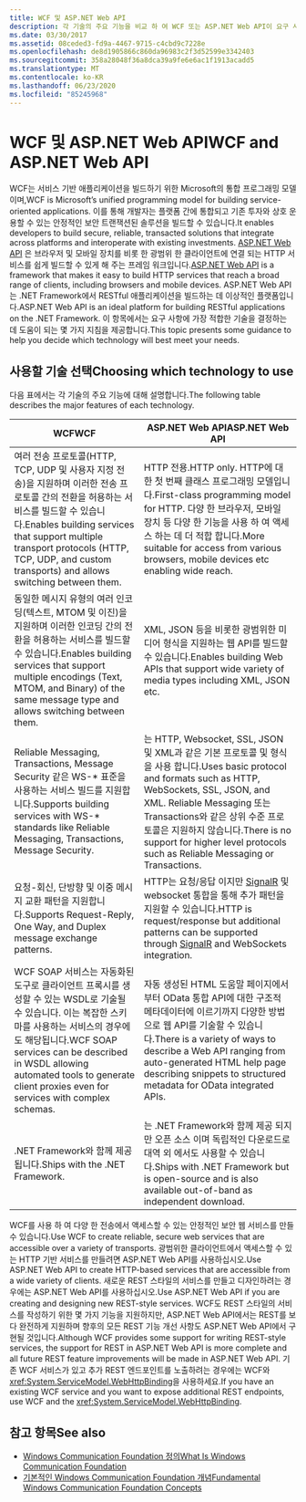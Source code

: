 ```yaml
---
title: WCF 및 ASP.NET Web API
description: 각 기술의 주요 기능을 비교 하 여 WCF 또는 ASP.NET Web API이 요구 사항에 더 적합 한지 여부를 알아봅니다.
ms.date: 03/30/2017
ms.assetid: 08ceded3-fd9a-4467-9715-c4cbd9c7228e
ms.openlocfilehash: de8d1905866c860da96983c2f3d52599e3342403
ms.sourcegitcommit: 358a28048f36a8dca39a9fe6e6ac1f1913acadd5
ms.translationtype: MT
ms.contentlocale: ko-KR
ms.lasthandoff: 06/23/2020
ms.locfileid: "85245968"
---
```

# <a name="wcf-and-aspnet-web-api"></a><span data-ttu-id="006ba-103">WCF 및 ASP.NET Web API</span><span class="sxs-lookup"><span data-stu-id="006ba-103">WCF and ASP.NET Web API</span></span>
<span data-ttu-id="006ba-104">WCF는 서비스 기반 애플리케이션을 빌드하기 위한 Microsoft의 통합 프로그래밍 모델이며,</span><span class="sxs-lookup"><span data-stu-id="006ba-104">WCF is Microsoft’s unified programming model for building service-oriented applications.</span></span> <span data-ttu-id="006ba-105">이를 통해 개발자는 플랫폼 간에 통합되고 기존 투자와 상호 운용할 수 있는 안정적인 보안 트랜잭션된 솔루션을 빌드할 수 있습니다.</span><span class="sxs-lookup"><span data-stu-id="006ba-105">It enables developers to build secure, reliable, transacted solutions that integrate across platforms and interoperate with existing investments.</span></span> <span data-ttu-id="006ba-106">[ASP.NET Web API](https://www.asp.net/web-api) 은 브라우저 및 모바일 장치를 비롯 한 광범위 한 클라이언트에 연결 되는 HTTP 서비스를 쉽게 빌드할 수 있게 해 주는 프레임 워크입니다.</span><span class="sxs-lookup"><span data-stu-id="006ba-106">[ASP.NET Web API](https://www.asp.net/web-api) is a framework that makes it easy to build HTTP services that reach a broad range of clients, including browsers and mobile devices.</span></span> <span data-ttu-id="006ba-107">ASP.NET Web API는 .NET Framework에서 RESTful 애플리케이션을 빌드하는 데 이상적인 플랫폼입니다.</span><span class="sxs-lookup"><span data-stu-id="006ba-107">ASP.NET Web API is an ideal platform for building RESTful applications on the .NET Framework.</span></span> <span data-ttu-id="006ba-108">이 항목에서는 요구 사항에 가장 적합한 기술을 결정하는 데 도움이 되는 몇 가지 지침을 제공합니다.</span><span class="sxs-lookup"><span data-stu-id="006ba-108">This topic presents some guidance to help you decide which technology will best meet your needs.</span></span>  
  
## <a name="choosing-which-technology-to-use"></a><span data-ttu-id="006ba-109">사용할 기술 선택</span><span class="sxs-lookup"><span data-stu-id="006ba-109">Choosing which technology to use</span></span>  
 <span data-ttu-id="006ba-110">다음 표에서는 각 기술의 주요 기능에 대해 설명합니다.</span><span class="sxs-lookup"><span data-stu-id="006ba-110">The following table describes the major features of each technology.</span></span>  
  
|<span data-ttu-id="006ba-111">WCF</span><span class="sxs-lookup"><span data-stu-id="006ba-111">WCF</span></span>|<span data-ttu-id="006ba-112">ASP.NET Web API</span><span class="sxs-lookup"><span data-stu-id="006ba-112">ASP.NET Web API</span></span>|  
|---------|---------------------|  
|<span data-ttu-id="006ba-113">여러 전송 프로토콜(HTTP, TCP, UDP 및 사용자 지정 전송)을 지원하며 이러한 전송 프로토콜 간의 전환을 허용하는 서비스를 빌드할 수 있습니다.</span><span class="sxs-lookup"><span data-stu-id="006ba-113">Enables building services that support multiple transport protocols (HTTP, TCP, UDP, and custom transports) and allows switching between them.</span></span>|<span data-ttu-id="006ba-114">HTTP 전용.</span><span class="sxs-lookup"><span data-stu-id="006ba-114">HTTP only.</span></span> <span data-ttu-id="006ba-115">HTTP에 대 한 첫 번째 클래스 프로그래밍 모델입니다.</span><span class="sxs-lookup"><span data-stu-id="006ba-115">First-class programming model for HTTP.</span></span> <span data-ttu-id="006ba-116">다양 한 브라우저, 모바일 장치 등 다양 한 기능을 사용 하 여 액세스 하는 데 더 적합 합니다.</span><span class="sxs-lookup"><span data-stu-id="006ba-116">More suitable for access from various browsers, mobile devices etc enabling wide reach.</span></span>|  
|<span data-ttu-id="006ba-117">동일한 메시지 유형의 여러 인코딩(텍스트, MTOM 및 이진)을 지원하며 이러한 인코딩 간의 전환을 허용하는 서비스를 빌드할 수 있습니다.</span><span class="sxs-lookup"><span data-stu-id="006ba-117">Enables building services that support multiple encodings (Text, MTOM, and Binary) of the same message type and allows switching between them.</span></span>|<span data-ttu-id="006ba-118">XML, JSON 등을 비롯한 광범위한 미디어 형식을 지원하는 웹 API를 빌드할 수 있습니다.</span><span class="sxs-lookup"><span data-stu-id="006ba-118">Enables building Web APIs that support wide variety of media types including XML, JSON etc.</span></span>|  
|<span data-ttu-id="006ba-119">Reliable Messaging, Transactions, Message Security 같은 WS-\* 표준을 사용하는 서비스 빌드를 지원합니다.</span><span class="sxs-lookup"><span data-stu-id="006ba-119">Supports building services with WS-\* standards like Reliable Messaging, Transactions, Message Security.</span></span>|<span data-ttu-id="006ba-120">는 HTTP, Websocket, SSL, JSON 및 XML과 같은 기본 프로토콜 및 형식을 사용 합니다.</span><span class="sxs-lookup"><span data-stu-id="006ba-120">Uses basic protocol and formats such as HTTP, WebSockets, SSL, JSON, and XML.</span></span> <span data-ttu-id="006ba-121">Reliable Messaging 또는 Transactions와 같은 상위 수준 프로토콜은 지원하지 않습니다.</span><span class="sxs-lookup"><span data-stu-id="006ba-121">There is no support for higher level protocols such as Reliable Messaging or Transactions.</span></span>|  
|<span data-ttu-id="006ba-122">요청-회신, 단방향 및 이중 메시지 교환 패턴을 지원합니다.</span><span class="sxs-lookup"><span data-stu-id="006ba-122">Supports Request-Reply, One Way, and Duplex message exchange patterns.</span></span>|<span data-ttu-id="006ba-123">HTTP는 요청/응답 이지만 [SignalR](https://github.com/SignalR/SignalR) 및 websocket 통합을 통해 추가 패턴을 지원할 수 있습니다.</span><span class="sxs-lookup"><span data-stu-id="006ba-123">HTTP is request/response but additional patterns can be supported through [SignalR](https://github.com/SignalR/SignalR) and WebSockets integration.</span></span>|  
|<span data-ttu-id="006ba-124">WCF SOAP 서비스는 자동화된 도구로 클라이언트 프록시를 생성할 수 있는 WSDL로 기술될 수 있습니다. 이는 복잡한 스키마를 사용하는 서비스의 경우에도 해당됩니다.</span><span class="sxs-lookup"><span data-stu-id="006ba-124">WCF SOAP services can be described in WSDL allowing automated tools to generate client proxies even for services with complex schemas.</span></span>|<span data-ttu-id="006ba-125">자동 생성된 HTML 도움말 페이지에서부터 OData 통합 API에 대한 구조적 메타데이터에 이르기까지 다양한 방법으로 웹 API를 기술할 수 있습니다.</span><span class="sxs-lookup"><span data-stu-id="006ba-125">There is a variety of ways to describe a Web API ranging from auto-generated HTML help page describing snippets to structured metadata for OData integrated APIs.</span></span>|  
|<span data-ttu-id="006ba-126">.NET Framework와 함께 제공 됩니다.</span><span class="sxs-lookup"><span data-stu-id="006ba-126">Ships with the .NET Framework.</span></span>|<span data-ttu-id="006ba-127">는 .NET Framework와 함께 제공 되지만 오픈 소스 이며 독립적인 다운로드로 대역 외 에서도 사용할 수 있습니다.</span><span class="sxs-lookup"><span data-stu-id="006ba-127">Ships with .NET Framework but is open-source and is also available out-of-band as independent download.</span></span>|  
  
 <span data-ttu-id="006ba-128">WCF를 사용 하 여 다양 한 전송에서 액세스할 수 있는 안정적인 보안 웹 서비스를 만들 수 있습니다.</span><span class="sxs-lookup"><span data-stu-id="006ba-128">Use WCF to create reliable, secure web services that are accessible over a variety of transports.</span></span> <span data-ttu-id="006ba-129">광범위한 클라이언트에서 액세스할 수 있는 HTTP 기반 서비스를 만들려면 ASP.NET Web API를 사용하십시오.</span><span class="sxs-lookup"><span data-stu-id="006ba-129">Use ASP.NET Web API to create HTTP-based services that are accessible from a wide variety of clients.</span></span> <span data-ttu-id="006ba-130">새로운 REST 스타일의 서비스를 만들고 디자인하려는 경우에는 ASP.NET Web API를 사용하십시오.</span><span class="sxs-lookup"><span data-stu-id="006ba-130">Use ASP.NET Web API if you are creating and designing new REST-style services.</span></span> <span data-ttu-id="006ba-131">WCF도 REST 스타일의 서비스를 작성하기 위한 몇 가지 기능을 지원하지만, ASP.NET Web API에서는 REST를 보다 완전하게 지원하며 향후의 모든 REST 기능 개선 사항도 ASP.NET Web API에서 구현될 것입니다.</span><span class="sxs-lookup"><span data-stu-id="006ba-131">Although WCF provides some support for writing REST-style services, the support for REST in ASP.NET Web API is more complete and all future REST feature improvements will be made in ASP.NET Web API.</span></span> <span data-ttu-id="006ba-132">기존 WCF 서비스가 있고 추가 REST 엔드포인트를 노출하려는 경우에는 WCF와 <xref:System.ServiceModel.WebHttpBinding>을 사용하세요.</span><span class="sxs-lookup"><span data-stu-id="006ba-132">If you have an existing WCF service and you want to expose additional REST endpoints, use WCF and the <xref:System.ServiceModel.WebHttpBinding>.</span></span>  
  
## <a name="see-also"></a><span data-ttu-id="006ba-133">참고 항목</span><span class="sxs-lookup"><span data-stu-id="006ba-133">See also</span></span>

- [<span data-ttu-id="006ba-134">Windows Communication Foundation 정의</span><span class="sxs-lookup"><span data-stu-id="006ba-134">What Is Windows Communication Foundation</span></span>](whats-wcf.md)
- [<span data-ttu-id="006ba-135">기본적인 Windows Communication Foundation 개념</span><span class="sxs-lookup"><span data-stu-id="006ba-135">Fundamental Windows Communication Foundation Concepts</span></span>](fundamental-concepts.md)
